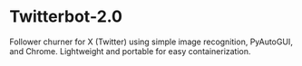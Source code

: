 # Twitterbot-2.0
Follower churner for X (Twitter) using simple image recognition, PyAutoGUI, and Chrome. Lightweight and portable for easy containerization.
